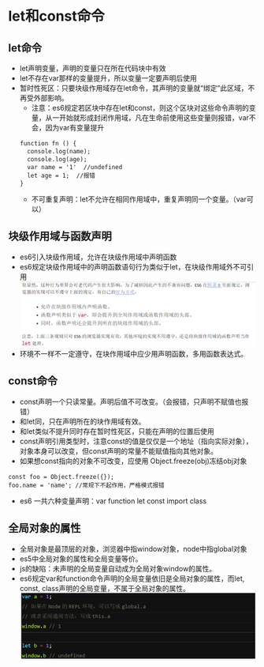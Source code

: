 # let和const命令
## let命令
  + let声明变量，声明的变量只在所在代码块中有效
  + let不存在var那样的变量提升，所以变量一定要声明后使用
  + 暂时性死区：只要块级作用域存在let命令，其声明的变量就“绑定”此区域，不再受外部影响。
    + 注意：es6规定若区块中存在let和const，则这个区块对这些命令声明的变量，从一开始就形成封闭作用域，凡在生命前使用这些变量则报错，var不会，因为var有变量提升
    ```
    function fn () {
      console.log(name);
      console.log(age);
      var name = '1'  //undefined
      let age = 1;  //报错
    }
    ```
    + 不可重复声明：let不允许在相同作用域中，重复声明同一个变量。（var可以）
## 块级作用域与函数声明
  + es6引入块级作用域，允许在块级作用域中声明函数
  + es6规定块级作用域中的声明函数语句行为类似于let，在块级作用域外不可引用
  ![](assets/markdown-img-paste-20170816225349337.png)
  + 环境不一样不一定遵守，在块作用域中应少用声明函数，多用函数表达式。
## const命令
  + const声明一个只读常量。声明后值不可改变。（会报错，只声明不赋值也报错）
  + 和let同，只在声明所在的块作用域有效。
  + 和let类似不提升同时存在暂时性死区，只能在声明的位置后使用
  + const声明引用类型时，注意const的值是仅仅是一个地址（指向实际对象），对象本身可以改变，但const声明的常量不能赋值指向其他对象。
  + 如果想const指向的对象不可改变，应使用 Object.freeze(obj)冻结obj对象
  ```
  const foo = Object.freeze({});
  foo.name = 'name'; //常规下不起作用，严格模式报错
  ```
  + es6 一共六种变量声明：var function let const import class
## 全局对象的属性
  + 全局对象是最顶层的对象，浏览器中指window对象，node中指global对象
  + es5中全局对象的属性和全局变量等价。
  + js的缺陷：未声明的全局变量自动成为全局对象window的属性。
  + es6规定var和function命令声明的全局变量依旧是全局对象的属性，而let, const, class声明的全局变量，不属于全局对象的属性。
  ![](assets/markdown-img-paste-2017081709072688.png)
